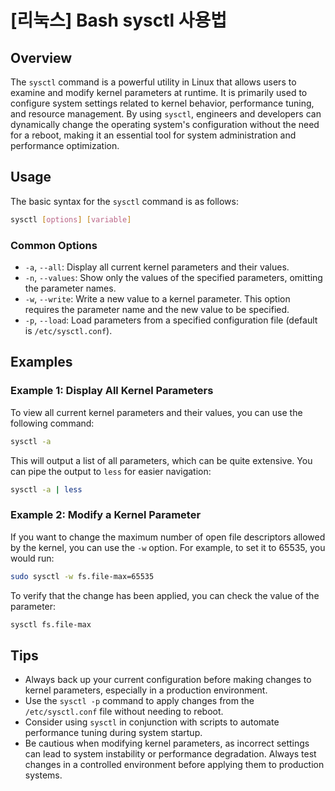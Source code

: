 # [리눅스] Bash sysctl 사용법

## Overview
The `sysctl` command is a powerful utility in Linux that allows users to examine and modify kernel parameters at runtime. It is primarily used to configure system settings related to kernel behavior, performance tuning, and resource management. By using `sysctl`, engineers and developers can dynamically change the operating system's configuration without the need for a reboot, making it an essential tool for system administration and performance optimization.

## Usage
The basic syntax for the `sysctl` command is as follows:

```bash
sysctl [options] [variable]
```

### Common Options
- `-a`, `--all`: Display all current kernel parameters and their values.
- `-n`, `--values`: Show only the values of the specified parameters, omitting the parameter names.
- `-w`, `--write`: Write a new value to a kernel parameter. This option requires the parameter name and the new value to be specified.
- `-p`, `--load`: Load parameters from a specified configuration file (default is `/etc/sysctl.conf`).

## Examples

### Example 1: Display All Kernel Parameters
To view all current kernel parameters and their values, you can use the following command:

```bash
sysctl -a
```

This will output a list of all parameters, which can be quite extensive. You can pipe the output to `less` for easier navigation:

```bash
sysctl -a | less
```

### Example 2: Modify a Kernel Parameter
If you want to change the maximum number of open file descriptors allowed by the kernel, you can use the `-w` option. For example, to set it to 65535, you would run:

```bash
sudo sysctl -w fs.file-max=65535
```

To verify that the change has been applied, you can check the value of the parameter:

```bash
sysctl fs.file-max
```

## Tips
- Always back up your current configuration before making changes to kernel parameters, especially in a production environment.
- Use the `sysctl -p` command to apply changes from the `/etc/sysctl.conf` file without needing to reboot.
- Consider using `sysctl` in conjunction with scripts to automate performance tuning during system startup.
- Be cautious when modifying kernel parameters, as incorrect settings can lead to system instability or performance degradation. Always test changes in a controlled environment before applying them to production systems.